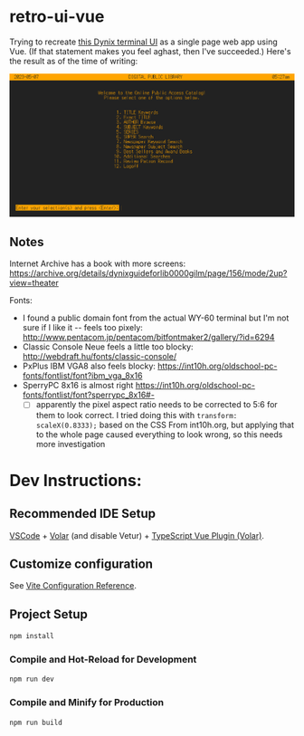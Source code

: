 # retro-ui-vue

Trying to recreate [this Dynix terminal UI](https://en.wikipedia.org/wiki/Dynix_(software)#/media/File:Dynix-Main-Menu-via-Telnet.jpg) as a single page web app using Vue. (If that statement makes you feel aghast, then I've succeeded.) Here's the result as of the time of writing:

![Screenshot of a web page that recreates a terminal user interface](assets/screenshot.png)

## Notes

Internet Archive has a book with more screens: https://archive.org/details/dynixguideforlib0000gilm/page/156/mode/2up?view=theater

Fonts:

- I found a public domain font from the actual WY-60 terminal but I'm not sure if I like it -- feels too pixely: http://www.pentacom.jp/pentacom/bitfontmaker2/gallery/?id=6294
- Classic Console Neue feels a little too blocky: http://webdraft.hu/fonts/classic-console/
- PxPlus IBM VGA8 also feels blocky: https://int10h.org/oldschool-pc-fonts/fontlist/font?ibm_vga_8x16
- SperryPC 8x16 is almost right https://int10h.org/oldschool-pc-fonts/fontlist/font?sperrypc_8x16#-
  - [ ] apparently the pixel aspect ratio needs to be corrected to 5:6 for them to look correct. I tried doing this with `transform: scaleX(0.8333);` based on the CSS From int10h.org, but applying that to the whole page caused everything to look wrong, so this needs more investigation

# Dev Instructions:

## Recommended IDE Setup

[VSCode](https://code.visualstudio.com/) + [Volar](https://marketplace.visualstudio.com/items?itemName=Vue.volar) (and disable Vetur) + [TypeScript Vue Plugin (Volar)](https://marketplace.visualstudio.com/items?itemName=Vue.vscode-typescript-vue-plugin).

## Customize configuration

See [Vite Configuration Reference](https://vitejs.dev/config/).

## Project Setup

```sh
npm install
```

### Compile and Hot-Reload for Development

```sh
npm run dev
```

### Compile and Minify for Production

```sh
npm run build
```
